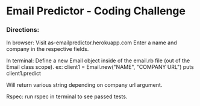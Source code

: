 # Email Predictor - Coding Challenge

### Directions: 
In browser: Visit as-emailpredictor.herokuapp.com
Enter a name and company in the respective fields. 

In terminal: Define a new Email object inside of the email.rb file (out of the Email class scope).
  ex: client1 = Email.new("NAME", "COMPANY URL")
  puts client1.predict 

Will return various string depending on company url argument.

Rspec: run rspec in terminal to see passed tests.



